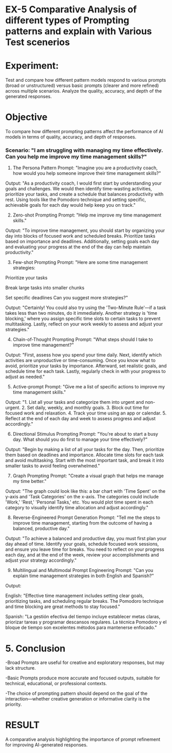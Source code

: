 # EX-5 Comparative Analysis of different types of Prompting patterns and explain with Various Test scenerios

# Experiment:
Test and compare how different pattern models respond to various prompts (broad or unstructured) versus basic prompts (clearer and more refined) across multiple scenarios. 
     Analyze the quality, accuracy, and depth of the generated responses.

# Objective
To compare how different prompting patterns affect the performance of AI models in terms of quality, accuracy, and depth of responses.

### Scenario: "I am struggling with managing my time effectively. Can you help me improve my time management skills?"
1. The Persona Pattern
Prompt: "Imagine you are a productivity coach, how would you help someone improve their time management skills?"

Output: "As a productivity coach, I would first start by understanding your goals and challenges. We would then identify time-wasting activities, prioritize your tasks, and create a schedule that balances productivity with rest. Using tools like the Pomodoro technique and setting specific, achievable goals for each day would help keep you on track."

2. Zero-shot Prompting
Prompt: "Help me improve my time management skills."

Output: "To improve time management, you should start by organizing your day into blocks of focused work and scheduled breaks. Prioritize tasks based on importance and deadlines. Additionally, setting goals each day and evaluating your progress at the end of the day can help maintain productivity."

3. Few-shot Prompting
Prompt: "Here are some time management strategies:

Prioritize your tasks

Break large tasks into smaller chunks

Set specific deadlines Can you suggest more strategies?"

Output: "Certainly! You could also try using the 'Two-Minute Rule'—if a task takes less than two minutes, do it immediately. Another strategy is 'time blocking,' where you assign specific time slots to certain tasks to prevent multitasking. Lastly, reflect on your work weekly to assess and adjust your strategies."

4. Chain-of-Thought Prompting
Prompt: "What steps should I take to improve time management?"

Output: "First, assess how you spend your time daily. Next, identify which activities are unproductive or time-consuming. Once you know what to avoid, prioritize your tasks by importance. Afterward, set realistic goals, and schedule time for each task. Lastly, regularly check in with your progress to adjust as needed."

5. Active-prompt
Prompt: "Give me a list of specific actions to improve my time management skills."

Output: "1. List all your tasks and categorize them into urgent and non-urgent. 2. Set daily, weekly, and monthly goals. 3. Block out time for focused work and relaxation. 4. Track your time using an app or calendar. 5. Reflect at the end of each day and week to assess progress and adjust accordingly."

6. Directional Stimulus Prompting
Prompt: "You're about to start a busy day. What should you do first to manage your time effectively?"

Output: "Begin by making a list of all your tasks for the day. Then, prioritize them based on deadlines and importance. Allocate time slots for each task and avoid multitasking. Start with the most important task, and break it into smaller tasks to avoid feeling overwhelmed."

7. Graph Prompting
Prompt: "Create a visual graph that helps me manage my time better."

Output: "The graph could look like this: a bar chart with 'Time Spent' on the y-axis and 'Task Categories' on the x-axis. The categories could include 'Work,' 'Rest,' 'Personal Tasks,' etc. You would plot time spent in each category to visually identify time allocation and adjust accordingly."

8. Reverse-Engineered Prompt Generation
Prompt: "Tell me the steps to improve time management, starting from the outcome of having a balanced, productive day."

Output: "To achieve a balanced and productive day, you must first plan your day ahead of time. Identify your goals, schedule focused work sessions, and ensure you leave time for breaks. You need to reflect on your progress each day, and at the end of the week, review your accomplishments and adjust your strategy accordingly."

9. Multilingual and Multimodal Prompt Engineering
Prompt: "Can you explain time management strategies in both English and Spanish?"

Output:

English: "Effective time management includes setting clear goals, prioritizing tasks, and scheduling regular breaks. The Pomodoro technique and time blocking are great methods to stay focused."

Spanish: "La gestión efectiva del tiempo incluye establecer metas claras, priorizar tareas y programar descansos regulares. La técnica Pomodoro y el bloque de tiempo son excelentes métodos para mantenerse enfocado."


# 5. Conclusion

-Broad Prompts are useful for creative and exploratory responses, but may lack structure.


-Basic Prompts produce more accurate and focused outputs, suitable for technical, educational, or professional contexts.


-The choice of prompting pattern should depend on the goal of the interaction—whether creative generation or informative clarity is the priority.


# RESULT
A comparative analysis highlighting the importance of prompt refinement for improving AI-generated responses.
